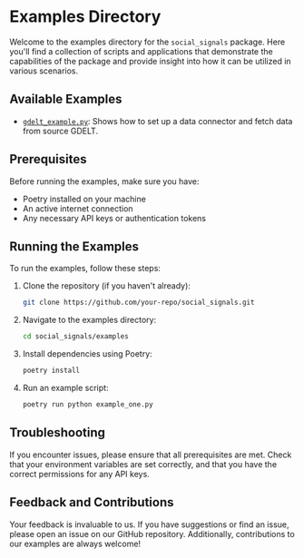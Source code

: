 # Examples Directory

Welcome to the examples directory for the `social_signals` package. Here you'll find a collection of scripts and applications that demonstrate the capabilities of the package and provide insight into how it can be utilized in various scenarios.

## Available Examples

- [`gdelt_example.py`](gdelt_example.py): Shows how to set up a data connector and fetch data from source GDELT.

## Prerequisites

Before running the examples, make sure you have:
- Poetry installed on your machine
- An active internet connection
- Any necessary API keys or authentication tokens

## Running the Examples

To run the examples, follow these steps:

1. Clone the repository (if you haven't already):
   ```bash
   git clone https://github.com/your-repo/social_signals.git
   ```
2. Navigate to the examples directory:
   ```bash
   cd social_signals/examples
   ```
3. Install dependencies using Poetry:
   ```bash
   poetry install
   ```
4. Run an example script:
   ```bash
   poetry run python example_one.py
   ```

## Troubleshooting

If you encounter issues, please ensure that all prerequisites are met. Check that your environment variables are set correctly, and that you have the correct permissions for any API keys.

## Feedback and Contributions

Your feedback is invaluable to us. If you have suggestions or find an issue, please open an issue on our GitHub repository. Additionally, contributions to our examples are always welcome!